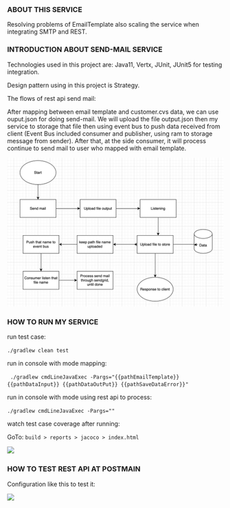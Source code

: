 ### ABOUT THIS SERVICE
Resolving problems of EmailTemplate also scaling the service when integrating SMTP and REST.

### INTRODUCTION ABOUT SEND-MAIL SERVICE

Technologies used in this project are: Java11, Vertx, JUnit, JUnit5 for testing integration.

Design pattern using in this project is Strategy.

The flows of rest api send mail:

After mapping between email template and customer.cvs data, we can use ouput.json for doing send-mail.
We will upload the file output.json then my service to storage that file then using event bus to push data received from client (Event Bus included consumer and publisher, using ram to storage message from sender). 
After that, at the side consumer, it will process continue to send mail to user who mapped with email template.

![](img/flowchart.png)

### HOW TO RUN MY SERVICE
run test case:

``` ./gradlew clean test ```

run in console with mode mapping:

``` ./gradlew cmdLineJavaExec -Pargs="{{pathEmailTemplate}} {{pathDataInput}} {{pathDataOutPut}} {{pathSaveDataError}}"```

run in console with mode using rest api to process:

``` ./gradlew cmdLineJavaExec -Pargs="" ```

watch test case coverage after running:

GoTo: ```build > reports > jacoco > index.html```

![](img/jacoco-report.png)

### HOW TO TEST REST API AT POSTMAIN

Configuration like this to test it:

![](img/postman.png)

